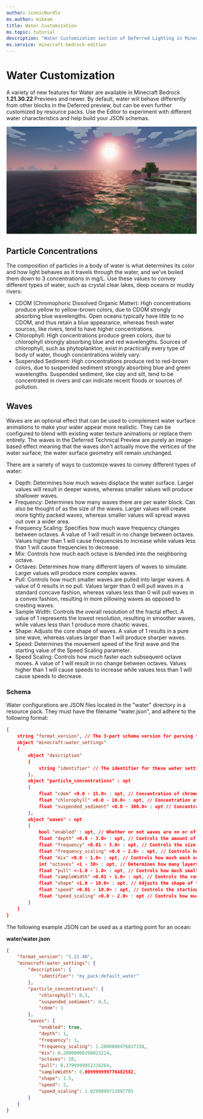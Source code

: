```yaml
---
author: iconicNurdle
ms.author: mikeam
title: Water Customization
ms.topic: tutorial
description: "Water Customization section of Deferred Lighting in Minecraft: Bedrock Edition."
ms.service: minecraft-bedrock-edition
---
```


# Water Customization

A variety of new features for Water are available in Minecraft Bedrock **1.21.30.22** Previews and newer. By default, water will behave differently from other blocks in the Deferred preview, but can be even further customized by resource packs. Use the Editor to experiment with different water characteristics and help build your JSON schemas.

![In-game screenshot showing an ocean biome at sunset in Minecraft with realistic water.](Media/water.png)

## Particle Concentrations

The composition of particles in a body of water is what determines its color and how light behaves as it travels through the water, and we've boiled them down to 3 concentrations in mg/L. Use these values to convey different types of water, such as crystal clear lakes, deep oceans or muddy rivers:
- CDOM (Chromophoric Dissolved Organic Matter): High concentrations produce yellow to yellow-brown colors, due to CDOM strongly absorbing blue wavelengths. Open oceans typically have little to no CDOM, and thus retain a blue appearance, whereas fresh water sources, like rivers, tend to have higher concentrations.
- Chlorophyll: High concentrations produce green colors, due to chlorophyll strongly absorbing blue and red wavelengths. Sources of chlorophyll, such as phytoplankton, exist in practically every type of body of water, though concentrations widely vary.
- Suspended Sediment: High concentrations produce red to red-brown colors, due to suspended sediment strongly absorbing blue and green wavelengths. Suspended sediment, like clay and silt, tend to be concentrated in rivers and can indicate recent floods or sources of pollution.

## Waves

Waves are an optional effect that can be used to complement water surface animations to make your water appear more realistic. They can be configured to blend with existing water texture animations or replace them entirely. The waves in the Deferred Technical Preview are purely an image-based effect meaning that the waves don't actually move the vertices of the water surface; the water surface geometry will remain unchanged.

There are a variety of ways to customize waves to convey different types of water:

- Depth: Determines how much waves displace the water surface. Larger values will result in deeper waves, whereas smaller values will produce shallower waves.
- Frequency: Determines how many waves there are per water block. Can also be thought of as the size of the waves. Larger values will create more tightly packed waves, whereas smaller values will spread waves out over a wider area.
- Frequency Scaling: Specifies how much wave frequency changes between octaves. A value of 1 will result in no change between octaves. Values higher than 1 will cause frequencies to increase while values less than 1 will cause frequencies to decrease.
- Mix: Controls how much each octave is blended into the neighboring octave.
- Octaves: Determines how many different layers of waves to simulate. Larger values will produce more complex waves.
- Pull: Controls how much smaller waves are pulled into larger waves. A value of 0 results in no pull. Values larger than 0 will pull waves in a standard concave fashion, whereas values less than 0 will pull waves in a convex fashion, resulting in more pillowing waves as opposed to cresting waves.
- Sample Width: Controls the overall resolution of the fractal effect. A value of 1 represents the lowest resolution, resulting in smoother waves, while values less than 1 produce more chaotic waves.
- Shape: Adjusts the core shape of waves. A value of 1 results in a pure sine wave, whereas values larger than 1 will produce sharper waves.
- Speed: Determines the movement speed of the first wave and the starting value of the Speed Scaling parameter.
- Speed Scaling: Controls how much faster each subsequent octave moves. A value of 1 will result in no change between octaves. Values higher than 1 will cause speeds to increase while values less than 1 will cause speeds to decrease.

### Schema

Water configurations are JSON files located in the "water" directory in a resource pack. They must have the filename "water.json", and adhere to the following format:

```json
{
    string "format_version", // The 3-part schema version for parsing these water settings.
    object "minecraft:water_settings"
    {
        object "description"
        {
            string "identifier" // The identifier for these water settings. The identifier must include a namespace.
        },
        object "particle_concentrations" : opt
        {
            float "cdom" <0.0 - 15.0> : opt, // Concentration of chromophoric dissolved organic matter in mg/L; higher concentrations produce more yellow/yellow-brown colors
            float "chlorophyll" <0.0 - 10.0> : opt, // Concentration of chlorophyll in mg/L; higher concentrations produce more green colors
            float "suspended_sediment" <0.0 - 300.0> : opt // Concentration of suspended sediment in mg/L; higher concentrations produce more red/red-brown colors
        },
        object "waves" : opt
        {
            bool "enabled" : opt, // Whether or not waves are on or off
            float "depth" <0.0 - 3.0> : opt, // Controls the amount of wave displacement
            float "frequency" <0.01 - 3.0> : opt, // Controls the size of individual waves; higher values create more tightly packed waves
            float "frequency_scaling" <0.0 - 2.0> : opt, // Controls how much frequencies change in subsequent octaves
            float "mix" <0.0 - 1.0> : opt, // Controls how much each octave will blend into the neighboring octave
            int "octaves" <1 - 30> : opt, // Determines how many layers of waves to simulate; high values result in more complex waves
            float "pull" <-1.0 - 1.0> : opt, // Controls how much smaller waves are pulled into larger ones
            float "sampleWidth" <0.01 - 1.0> : opt, // Controls the resolutions of the fractal effect; higher values result in smoother waves
            float "shape" <1.0 - 10.0> : opt, // Adjusts the shape of the wave
            float "speed" <0.01 - 10.0> : opt, // Controls the starting speed of the first waves
            float "speed_scaling" <0.0 - 2.0> : opt // Controls how much faster/slower subsequent octaves move
        }
    }
}
```

The following example JSON can be used as a starting point for an ocean:

**water/water.json**
```json
{
    "format_version": "1.21.40",
    "minecraft:water_settings": {
        "description": {
            "identifier": "my_pack:default_water"
        },
        "particle_concentrations": {
            "chlorophyll": 0.5,
            "suspended_sediment": 0.5,
            "cdom": 1
        },
        "waves": {
            "enabled": true,
            "depth": 1,
            "frequency": 1,
            "frequency_scaling": 1.2000000476837158,
            "mix": 0.20000000298023224,
            "octaves": 28,
            "pull": 0.3799999952316284,
            "sampleWidth": 0.009999999776482582,
            "shape": 1.5,
            "speed": 2,
            "speed_scaling": 1.0299999713897705
        }
    }
}
```

